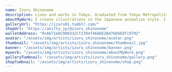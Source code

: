 ```yaml
---
name: Izuru Shinonome
description: Lives and works in Tokyo. Graduated from Tokyo Metropolitan Art High School, majoring in fine arts and design. Started working as an NFT artist in 2021. Anifty certified painter. / 東京都在住。東京都立芸術高等学校美術科・デザイン科卒業。2021年よりNFTアーティストとして活動開始。ANIFTY公認絵師。
aboutMyWork: I create illustrations in the Japanese animation style. I want to bring my work to many foreign fans who are waiting for Japanese anime style NFT art.
galleryUrl: "https://izuru01.tumblr.com/"
shopUrl: "https://anifty.jp/@izuru_shinonome"
walletAddress: "0xA671e6C908332Cf2394f46ADE2B476D4E8fc9792"
avatar: "/assets/img/artists/izuru_shinonome/avatar.png"
thumbnail: "/assets/img/artists/izuru_shinonome/thumbnail.jpg"
banner: "/assets/img/artists/izuru_shinonome/banner.png"
mywork: "/assets/img/artists/izuru_shinonome/aboutMyWork.png"
galleryTumbnail: "/assets/img/artists/izuru_shinonome/gallery.png"
shopTumbnail: "/assets/img/artists/izuru_shinonome/shop.png"
---
```


